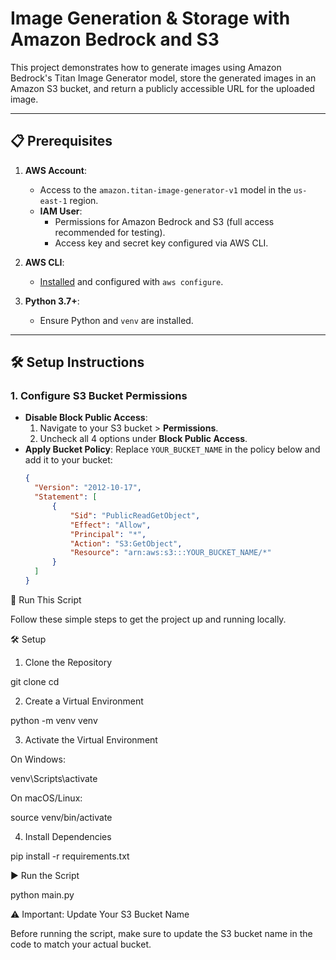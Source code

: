 # Image Generation & Storage with Amazon Bedrock and S3

This project demonstrates how to generate images using Amazon Bedrock's Titan Image Generator model, store the generated images in an Amazon S3 bucket, and return a publicly accessible URL for the uploaded image.

---

## 📋 Prerequisites

1. **AWS Account**: 
   - Access to the `amazon.titan-image-generator-v1` model in the `us-east-1` region.
   - **IAM User**: 
     - Permissions for Amazon Bedrock and S3 (full access recommended for testing).
     - Access key and secret key configured via AWS CLI.

2. **AWS CLI**: 
   - [Installed](https://docs.aws.amazon.com/cli/latest/userguide/getting-started-install.html) and configured with `aws configure`.

3. **Python 3.7+**: 
   - Ensure Python and `venv` are installed.

---

## 🛠️ Setup Instructions

### 1. Configure S3 Bucket Permissions
- **Disable Block Public Access**:
  1. Navigate to your S3 bucket > **Permissions**.
  2. Uncheck all 4 options under **Block Public Access**.
- **Apply Bucket Policy**:
  Replace `YOUR_BUCKET_NAME` in the policy below and add it to your bucket:
  ```json
  {
    "Version": "2012-10-17",
    "Statement": [
        {
            "Sid": "PublicReadGetObject",
            "Effect": "Allow",
            "Principal": "*",
            "Action": "S3:GetObject",
            "Resource": "arn:aws:s3:::YOUR_BUCKET_NAME/*"
        }
    ]
  }

🚀 Run This Script

Follow these simple steps to get the project up and running locally.

🛠 Setup

1. Clone the Repository

git clone <repo-url>
cd <repo-folder>

2. Create a Virtual Environment

python -m venv venv

3. Activate the Virtual Environment

On Windows:

venv\Scripts\activate

On macOS/Linux:

source venv/bin/activate

4. Install Dependencies

pip install -r requirements.txt

▶️ Run the Script

python main.py

⚠️ Important: Update Your S3 Bucket Name

Before running the script, make sure to update the S3 bucket name in the code to match your actual bucket.

